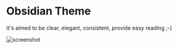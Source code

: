 Obsidian Theme
=================


It's aimed to be clear, elegant, consistent, provide easy reading ;-)

![screenshot](https://raw.githubusercontent.com/)